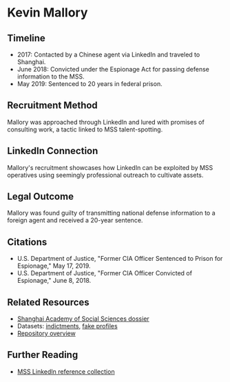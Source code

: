 # Kevin Mallory

## Timeline
- 2017: Contacted by a Chinese agent via LinkedIn and traveled to Shanghai.
- June 2018: Convicted under the Espionage Act for passing defense information to the MSS.
- May 2019: Sentenced to 20 years in federal prison.

## Recruitment Method
Mallory was approached through LinkedIn and lured with promises of consulting work, a tactic linked to MSS talent-spotting.

## LinkedIn Connection
Mallory's recruitment showcases how LinkedIn can be exploited by MSS operatives using seemingly professional outreach to cultivate assets.

## Legal Outcome
Mallory was found guilty of transmitting national defense information to a foreign agent and received a 20-year sentence.

## Citations
- U.S. Department of Justice, "Former CIA Officer Sentenced to Prison for Espionage," May 17, 2019.
- U.S. Department of Justice, "Former CIA Officer Convicted of Espionage," June 8, 2018.

## Related Resources
- [Shanghai Academy of Social Sciences dossier](../../institutions/shanghai-academy-of-social-sciences/README.md)
- Datasets: [indictments](../../datasets/indictments.csv), [fake profiles](../../datasets/fake_profiles.csv)
- [Repository overview](../../README.md)

## Further Reading
- [MSS LinkedIn reference collection](../../MSS_LinkedIn_refs.md)
